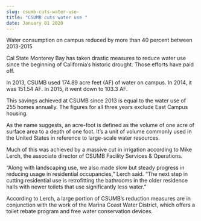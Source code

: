 ```yaml
---
slug: csumb-cuts-water-use-
title: "CSUMB cuts water use "
date: January 01 2020
---
```


  
<p>
  Water consumption on campus reduced by more than 40 percent between 2013-2015
</p>
<p>
  Cal State Monterey Bay has taken drastic measures to reduce water use since
  the beginning of California’s historic drought. Those efforts have paid off.
</p>
<p>
  In 2013, CSUMB used 174.89 acre feet &#40;AF&#41; of water on campus. In 2014,
  it was 151.54 AF. In 2015, it went down to 103.3 AF.
</p>
<p>
  This savings achieved at CSUMB since 2013 is equal to the water use of 255
  homes annually. The figures for all three years exclude East Campus housing.
</p>
<p>
  As the name suggests, an acre&#45;foot is defined as the volume of one acre of
  surface area to a depth of one foot. It’s a unit of volume commonly used in
  the United States in reference to large&#45;scale water resources.
</p>
<p>
  Much of this was achieved by a massive cut in irrigation according to Mike
  Lerch, the associate director of CSUMB Facility Services &amp; Operations.
</p>
<p>
  “Along with landscaping use, we also made slow but steady progress in reducing
  usage in residential occupancies,” Lerch said. “The next step in cutting
  residential use is retrofitting the bathrooms in the older residence halls
  with newer toilets that use significantly less water.”
</p>
<p>
  According to Lerch, a large portion of CSUMB’s reduction measures are in
  conjunction with the work of the Marina Coast Water District, which offers a
  toilet rebate program and free water conservation devices.
</p>
 
